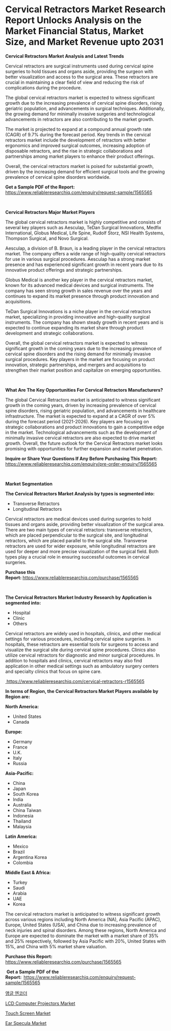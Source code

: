 <p><h1>Cervical Retractors Market Research Report Unlocks Analysis on the Market Financial Status, Market Size, and Market Revenue upto 2031</h1></p><p><strong>Cervical Retractors Market Analysis and Latest Trends</strong></p>
<p><p>Cervical retractors are surgical instruments used during cervical spine surgeries to hold tissues and organs aside, providing the surgeon with better visualization and access to the surgical area. These retractors are crucial in maintaining a clear field of view and reducing the risk of complications during the procedure.</p><p>The global cervical retractors market is expected to witness significant growth due to the increasing prevalence of cervical spine disorders, rising geriatric population, and advancements in surgical techniques. Additionally, the growing demand for minimally invasive surgeries and technological advancements in retractors are also contributing to the market growth.</p><p>The market is projected to expand at a compound annual growth rate (CAGR) of 9.7% during the forecast period. Key trends in the cervical retractors market include the development of retractors with better ergonomics and improved surgical outcomes, increasing adoption of disposable retractors, and the rise in strategic collaborations and partnerships among market players to enhance their product offerings.</p><p>Overall, the cervical retractors market is poised for substantial growth, driven by the increasing demand for efficient surgical tools and the growing prevalence of cervical spine disorders worldwide.</p></p>
<p><strong>Get a Sample PDF of the Report:&nbsp;</strong> <a href="https://www.reliableresearchiq.com/enquiry/request-sample/1565565">https://www.reliableresearchiq.com/enquiry/request-sample/1565565</a></p>
<p>&nbsp;</p>
<p><strong>Cervical Retractors Major Market Players</strong></p>
<p><p>The global cervical retractors market is highly competitive and consists of several key players such as Aesculap, TeDan Surgical Innovations, Medfix International, Globus Medical, Life Spine, Rudolf Storz, NSI Health Systems, Thompson Surgical, and Novo Surgical.</p><p>Aesculap, a division of B. Braun, is a leading player in the cervical retractors market. The company offers a wide range of high-quality cervical retractors for use in various surgical procedures. Aesculap has a strong market presence and has experienced significant growth in recent years due to its innovative product offerings and strategic partnerships.</p><p>Globus Medical is another key player in the cervical retractors market, known for its advanced medical devices and surgical instruments. The company has seen strong growth in sales revenue over the years and continues to expand its market presence through product innovation and acquisitions.</p><p>TeDan Surgical Innovations is a niche player in the cervical retractors market, specializing in providing innovative and high-quality surgical instruments. The company has shown steady growth in recent years and is expected to continue expanding its market share through product development and strategic collaborations.</p><p>Overall, the global cervical retractors market is expected to witness significant growth in the coming years due to the increasing prevalence of cervical spine disorders and the rising demand for minimally invasive surgical procedures. Key players in the market are focusing on product innovation, strategic partnerships, and mergers and acquisitions to strengthen their market position and capitalize on emerging opportunities.</p></p>
<p>&nbsp;</p>
<p><strong>What Are The Key Opportunities For Cervical Retractors Manufacturers?</strong></p>
<p><p>The global Cervical Retractors market is anticipated to witness significant growth in the coming years, driven by increasing prevalence of cervical spine disorders, rising geriatric population, and advancements in healthcare infrastructure. The market is expected to expand at a CAGR of over 5% during the forecast period (2021-2026). Key players are focusing on strategic collaborations and product innovations to gain a competitive edge in the market. Technological advancements such as the development of minimally invasive cervical retractors are also expected to drive market growth. Overall, the future outlook for the Cervical Retractors market looks promising with opportunities for further expansion and market penetration.</p></p>
<p><strong>Inquire or Share Your Questions If Any Before Purchasing This Report:</strong> <a href="https://www.reliableresearchiq.com/enquiry/pre-order-enquiry/1565565">https://www.reliableresearchiq.com/enquiry/pre-order-enquiry/1565565</a></p>
<p>&nbsp;</p>
<p><strong>Market Segmentation</strong></p>
<p><strong>The Cervical Retractors Market Analysis by types is segmented into:</strong></p>
<p><ul><li>Transverse Retractors</li><li>Longitudinal Retractors</li></ul></p>
<p><p>Cervical retractors are medical devices used during surgeries to hold tissues and organs aside, providing better visualization of the surgical area. There are two main types of cervical retractors: transverse retractors, which are placed perpendicular to the surgical site, and longitudinal retractors, which are placed parallel to the surgical site. Transverse retractors are used for wider exposure, while longitudinal retractors are used for deeper and more precise visualization of the surgical field. Both types play a crucial role in ensuring successful outcomes in cervical surgeries.</p></p>
<p><strong>Purchase this Report:&nbsp;</strong><a href="https://www.reliableresearchiq.com/purchase/1565565">https://www.reliableresearchiq.com/purchase/1565565</a></p>
<p>&nbsp;</p>
<p><strong>The Cervical Retractors Market Industry Research by Application is segmented into:</strong></p>
<p><ul><li>Hospital</li><li>Clinic</li><li>Others</li></ul></p>
<p><p>Cervical retractors are widely used in hospitals, clinics, and other medical settings for various procedures, including cervical spine surgeries. In hospitals, these retractors are essential tools for surgeons to access and visualize the surgical site during cervical spine procedures. Clinics also utilize cervical retractors for diagnostic and minor surgical procedures. In addition to hospitals and clinics, cervical retractors may also find application in other medical settings such as ambulatory surgery centers and specialty clinics that focus on spine care.</p></p>
<p><a href="https://www.reliableresearchiq.com/cervical-retractors-r1565565">&nbsp;https://www.reliableresearchiq.com/cervical-retractors-r1565565</a></p>
<p><strong>In terms of Region, the Cervical Retractors Market Players available by Region are:</strong></p>
<p>
    <p> <strong> North America: </strong>
        <ul>
            <li>United States</li>
            <li>Canada</li>
        </ul>
        </p> 
    <p> <strong> Europe: </strong>
        <ul>
            <li>Germany</li>
            <li>France</li>
            <li>U.K.</li>
            <li>Italy</li>
            <li>Russia</li>
        </ul>
        </p> 
    <p> <strong> Asia-Pacific: </strong>
        <ul>
            <li>China</li>
            <li>Japan</li>
            <li>South Korea</li>
            <li>India</li>
            <li>Australia</li>
            <li>China Taiwan</li>
            <li>Indonesia</li>
            <li>Thailand</li>
            <li>Malaysia</li>
        </ul>
        </p> 
    <p> <strong> Latin America: </strong>
        <ul>
            <li>Mexico</li>
            <li>Brazil</li>
            <li>Argentina Korea</li>
            <li>Colombia</li>
        </ul>
        </p> 
    <p> <strong> Middle East & Africa: </strong>
        <ul>
            <li>Turkey</li>
            <li>Saudi</li>
            <li>Arabia</li>
            <li>UAE</li>
            <li>Korea</li>
        </ul>
    </p>
    </p>
<p><p>The cervical retractors market is anticipated  to witness significant growth across various regions including North America (NA), Asia Pacific (APAC), Europe, United States (USA), and China due to increasing prevalence of neck injuries and spinal disorders. Among these regions, North America and Europe are expected to dominate the market with a market share of 35% and 25% respectively, followed by Asia Pacific with 20%, United States with 15%, and China with 5% market share valuation.</p></p>
<p><strong>Purchase this Report: </strong><a href="https://www.reliableresearchiq.com/purchase/1565565">https://www.reliableresearchiq.com/purchase/1565565</a></p>
<p>&nbsp;<strong>Get a Sample PDF of the Report:&nbsp;&nbsp;</strong><a href="https://www.reliableresearchiq.com/enquiry/request-sample/1565565">https://www.reliableresearchiq.com/enquiry/request-sample/1565565</a></p>
<p><strong></strong></p>
<p><p><a href="https://github.com/vdhdwjyp90142/Market-Research-Report-List-3/blob/main/968940674542.md">앵글 엔코더</a></p><p><a href="https://medium.com/@rontaybrewer02024/lcd-computer-projectors-market-outlook-and-forecast-from-2024-to-2031-1d8029539b50">LCD Computer Projectors Market</a></p><p><a href="https://medium.com/@polesdua.1/global-touch-screen-market-is-projected-to-grow-at-a-cagr-of-10-3-ff83e753eced">Touch Screen Market</a></p><p><a href="https://github.com/moyahfrancoestellec51j635wcx/Market-Research-Report-List-3/blob/main/ear-specula-market.md">Ear Specula Market</a></p></p>